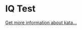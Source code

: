 IQ Test
=
[Get more information about kata...](https://www.codewars.com//kata/552c028c030765286c00007d)